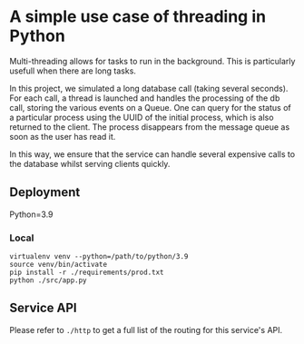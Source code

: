 # A simple use case of threading in Python

Multi-threading allows for tasks to run in the background. This is particularly usefull when there are long tasks.

In this project, we simulated a long database call (taking several seconds). For each call, a thread is launched and handles the processing of the db call, storing the various events on a Queue. One can query for the status of a particular process using the UUID of the initial process, which is also returned to the client. The process disappears from the message queue as soon as the user has read it.

In this way, we ensure that the service can handle several expensive calls to the database whilst serving clients quickly.

## Deployment
Python=3.9
### Local
```
virtualenv venv --python=/path/to/python/3.9
source venv/bin/activate
pip install -r ./requirements/prod.txt
python ./src/app.py
```

## Service API
Please refer to `./http` to get a full list of the routing for this service's API.


